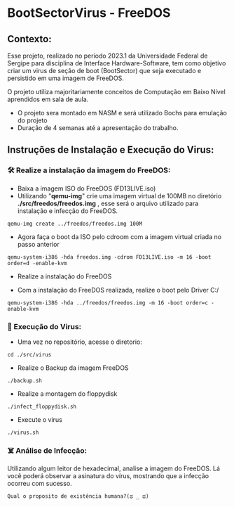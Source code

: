 # BootSectorVirus - FreeDOS

## Contexto:
Esse projeto, realizado no período 2023.1 da Universidade Federal de Sergipe para disciplina de Interface Hardware-Software, tem como objetivo criar um virus de seção de boot (BootSector) que seja executado e persistido em uma imagem de FreeDOS. 

O projeto utiliza majoritariamente conceitos de Computação em Baixo Nível aprendidos em sala de aula.

- O projeto sera montado em NASM e será utilizado Bochs para emulação do projeto
- Duração de 4 semanas até a apresentação do trabalho.


## Instruções de Instalação e Execução do Virus:
### 🛠️ Realize a instalação da imagem do FreeDOS:
- Baixa a imagem ISO do FreeDOS (FD13LIVE.iso)
- Utilizando "**qemu-img**" crie uma imagem virtual de 100MB no diretório **./src/freedos/freedos.img** , esse será o arquivo utilizado para instalação e infecção do FreeDOS.

```shell
qemu-img create ../freedos/freedos.img 100M
```    

- Agora faça o boot da ISO pelo cdroom com a imagem virtual criada no passo anterior

```shell
qemu-system-i386 -hda freedos.img -cdrom FD13LIVE.iso -m 16 -boot order=d -enable-kvm
```

- Realize a instalação do FreeDOS

- Com a instalação do FreeDOS realizada, realize o boot pelo Driver C:/ 
```shell
qemu-system-i386 -hda ../freedos/freedos.img -m 16 -boot order=c -enable-kvm
```

### 🦠 Execução do Virus:
- Uma vez no repositório, acesse o diretorio:
```shell
cd ./src/virus
```

- Realize o Backup da imagem FreeDOS
```shell
./backup.sh
```

- Realize a montagem do floppydisk
```shell
./infect_floppydisk.sh
```

- Execute o virus
```shell
./virus.sh
```

### ☠️ Análise de Infecção:
Utilizando algum leitor de hexadecimal, analise a imagem do FreeDOS.
Lá você poderá observar a asinatura do vírus, mostrando que a infecção ocorreu com sucesso.
```
Qual o proposito de existência humana?(ಥ _ ಥ)
```